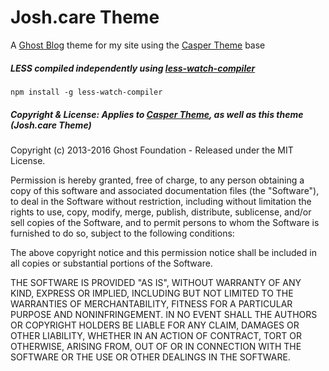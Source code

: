 # Josh.care Theme
A [Ghost Blog](http://github.com/tryghost/ghost/) theme for my site using the [Casper Theme](http://github.com/tryghost/ghost/) base

##### LESS compiled independently using [less-watch-compiler](https://github.com/jonycheung/deadsimple-less-watch-compiler)
```
npm install -g less-watch-compiler
```

##### Copyright & License: Applies to [Casper Theme](http://github.com/tryghost/ghost/), as well as this theme (Josh.care Theme)


Copyright (c) 2013-2016 Ghost Foundation - Released under the MIT License.

Permission is hereby granted, free of charge, to any person obtaining a copy of this software and associated documentation files (the "Software"), to deal in the Software without restriction, including without limitation the rights to use, copy, modify, merge, publish, distribute, sublicense, and/or sell copies of the Software, and to permit persons to whom the Software is furnished to do so, subject to the following conditions:

The above copyright notice and this permission notice shall be included in all copies or substantial portions of the Software.

THE SOFTWARE IS PROVIDED "AS IS", WITHOUT WARRANTY OF ANY KIND, EXPRESS OR IMPLIED, INCLUDING BUT NOT LIMITED TO THE WARRANTIES OF MERCHANTABILITY, FITNESS FOR A PARTICULAR PURPOSE AND
NONINFRINGEMENT. IN NO EVENT SHALL THE AUTHORS OR COPYRIGHT HOLDERS BE LIABLE FOR ANY CLAIM, DAMAGES OR OTHER LIABILITY, WHETHER IN AN ACTION OF CONTRACT, TORT OR OTHERWISE, ARISING FROM, OUT OF OR IN CONNECTION WITH THE SOFTWARE OR THE USE OR OTHER DEALINGS IN THE SOFTWARE.
